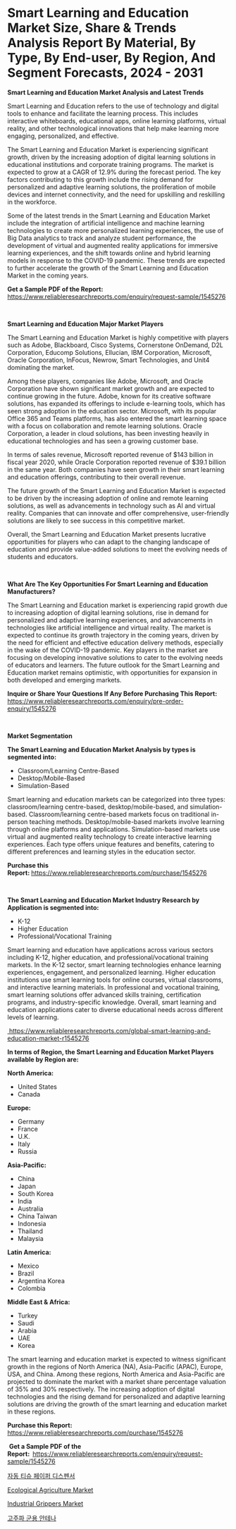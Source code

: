 <p><h1>Smart Learning and Education Market Size, Share & Trends Analysis Report By Material, By Type, By End-user, By Region, And Segment Forecasts, 2024 - 2031</h1></p><p><strong>Smart Learning and Education Market Analysis and Latest Trends</strong></p>
<p><p>Smart Learning and Education refers to the use of technology and digital tools to enhance and facilitate the learning process. This includes interactive whiteboards, educational apps, online learning platforms, virtual reality, and other technological innovations that help make learning more engaging, personalized, and effective.</p><p>The Smart Learning and Education Market is experiencing significant growth, driven by the increasing adoption of digital learning solutions in educational institutions and corporate training programs. The market is expected to grow at a CAGR of 12.9% during the forecast period. The key factors contributing to this growth include the rising demand for personalized and adaptive learning solutions, the proliferation of mobile devices and internet connectivity, and the need for upskilling and reskilling in the workforce.</p><p>Some of the latest trends in the Smart Learning and Education Market include the integration of artificial intelligence and machine learning technologies to create more personalized learning experiences, the use of Big Data analytics to track and analyze student performance, the development of virtual and augmented reality applications for immersive learning experiences, and the shift towards online and hybrid learning models in response to the COVID-19 pandemic. These trends are expected to further accelerate the growth of the Smart Learning and Education Market in the coming years.</p></p>
<p><strong>Get a Sample PDF of the Report:&nbsp;</strong> <a href="https://www.reliableresearchreports.com/enquiry/request-sample/1545276">https://www.reliableresearchreports.com/enquiry/request-sample/1545276</a></p>
<p>&nbsp;</p>
<p><strong>Smart Learning and Education Major Market Players</strong></p>
<p><p>The Smart Learning and Education Market is highly competitive with players such as Adobe, Blackboard, Cisco Systems, Cornerstone OnDemand, D2L Corporation, Educomp Solutions, Ellucian, IBM Corporation, Microsoft, Oracle Corporation, InFocus, Newrow, Smart Technologies, and Unit4 dominating the market. </p><p>Among these players, companies like Adobe, Microsoft, and Oracle Corporation have shown significant market growth and are expected to continue growing in the future. Adobe, known for its creative software solutions, has expanded its offerings to include e-learning tools, which has seen strong adoption in the education sector. Microsoft, with its popular Office 365 and Teams platforms, has also entered the smart learning space with a focus on collaboration and remote learning solutions. Oracle Corporation, a leader in cloud solutions, has been investing heavily in educational technologies and has seen a growing customer base.</p><p>In terms of sales revenue, Microsoft reported revenue of $143 billion in fiscal year 2020, while Oracle Corporation reported revenue of $39.1 billion in the same year. Both companies have seen growth in their smart learning and education offerings, contributing to their overall revenue.</p><p>The future growth of the Smart Learning and Education Market is expected to be driven by the increasing adoption of online and remote learning solutions, as well as advancements in technology such as AI and virtual reality. Companies that can innovate and offer comprehensive, user-friendly solutions are likely to see success in this competitive market. </p><p>Overall, the Smart Learning and Education Market presents lucrative opportunities for players who can adapt to the changing landscape of education and provide value-added solutions to meet the evolving needs of students and educators.</p></p>
<p>&nbsp;</p>
<p><strong>What Are The Key Opportunities For Smart Learning and Education Manufacturers?</strong></p>
<p><p>The Smart Learning and Education market is experiencing rapid growth due to increasing adoption of digital learning solutions, rise in demand for personalized and adaptive learning experiences, and advancements in technologies like artificial intelligence and virtual reality. The market is expected to continue its growth trajectory in the coming years, driven by the need for efficient and effective education delivery methods, especially in the wake of the COVID-19 pandemic. Key players in the market are focusing on developing innovative solutions to cater to the evolving needs of educators and learners. The future outlook for the Smart Learning and Education market remains optimistic, with opportunities for expansion in both developed and emerging markets.</p></p>
<p><strong>Inquire or Share Your Questions If Any Before Purchasing This Report:</strong> <a href="https://www.reliableresearchreports.com/enquiry/pre-order-enquiry/1545276">https://www.reliableresearchreports.com/enquiry/pre-order-enquiry/1545276</a></p>
<p>&nbsp;</p>
<p><strong>Market Segmentation</strong></p>
<p><strong>The Smart Learning and Education Market Analysis by types is segmented into:</strong></p>
<p><ul><li>Classroom/Learning Centre-Based</li><li>Desktop/Mobile-Based</li><li>Simulation-Based</li></ul></p>
<p><p>Smart learning and education markets can be categorized into three types: classroom/learning centre-based, desktop/mobile-based, and simulation-based. Classroom/learning centre-based markets focus on traditional in-person teaching methods. Desktop/mobile-based markets involve learning through online platforms and applications. Simulation-based markets use virtual and augmented reality technology to create interactive learning experiences. Each type offers unique features and benefits, catering to different preferences and learning styles in the education sector.</p></p>
<p><strong>Purchase this Report:&nbsp;</strong><a href="https://www.reliableresearchreports.com/purchase/1545276">https://www.reliableresearchreports.com/purchase/1545276</a></p>
<p>&nbsp;</p>
<p><strong>The Smart Learning and Education Market Industry Research by Application is segmented into:</strong></p>
<p><ul><li>K-12</li><li>Higher Education</li><li>Professional/Vocational Training</li></ul></p>
<p><p>Smart learning and education have applications across various sectors including K-12, higher education, and professional/vocational training markets. In the K-12 sector, smart learning technologies enhance learning experiences, engagement, and personalized learning. Higher education institutions use smart learning tools for online courses, virtual classrooms, and interactive learning materials. In professional and vocational training, smart learning solutions offer advanced skills training, certification programs, and industry-specific knowledge. Overall, smart learning and education applications cater to diverse educational needs across different levels of learning.</p></p>
<p><a href="https://www.reliableresearchreports.com/global-smart-learning-and-education-market-r1545276">&nbsp;https://www.reliableresearchreports.com/global-smart-learning-and-education-market-r1545276</a></p>
<p><strong>In terms of Region, the Smart Learning and Education Market Players available by Region are:</strong></p>
<p>
    <p> <strong> North America: </strong>
        <ul>
            <li>United States</li>
            <li>Canada</li>
        </ul>
        </p> 
    <p> <strong> Europe: </strong>
        <ul>
            <li>Germany</li>
            <li>France</li>
            <li>U.K.</li>
            <li>Italy</li>
            <li>Russia</li>
        </ul>
        </p> 
    <p> <strong> Asia-Pacific: </strong>
        <ul>
            <li>China</li>
            <li>Japan</li>
            <li>South Korea</li>
            <li>India</li>
            <li>Australia</li>
            <li>China Taiwan</li>
            <li>Indonesia</li>
            <li>Thailand</li>
            <li>Malaysia</li>
        </ul>
        </p> 
    <p> <strong> Latin America: </strong>
        <ul>
            <li>Mexico</li>
            <li>Brazil</li>
            <li>Argentina Korea</li>
            <li>Colombia</li>
        </ul>
        </p> 
    <p> <strong> Middle East & Africa: </strong>
        <ul>
            <li>Turkey</li>
            <li>Saudi</li>
            <li>Arabia</li>
            <li>UAE</li>
            <li>Korea</li>
        </ul>
    </p>
    </p>
<p><p>The smart learning and education market is expected to witness significant growth in the regions of North America (NA), Asia-Pacific (APAC), Europe, USA, and China. Among these regions, North America and Asia-Pacific are projected to dominate the market with a market share percentage valuation of 35% and 30% respectively. The increasing adoption of digital technologies and the rising demand for personalized and adaptive learning solutions are driving the growth of the smart learning and education market in these regions.</p></p>
<p><strong>Purchase this Report: </strong><a href="https://www.reliableresearchreports.com/purchase/1545276">https://www.reliableresearchreports.com/purchase/1545276</a></p>
<p>&nbsp;<strong>Get a Sample PDF of the Report:&nbsp;&nbsp;</strong><a href="https://www.reliableresearchreports.com/enquiry/request-sample/1545276">https://www.reliableresearchreports.com/enquiry/request-sample/1545276</a></p>
<p><strong></strong></p>
<p><p><a href="https://github.com/OwenHamiytll568745/Market-Research-Report-List-1/blob/main/742358461286.md">자동 티슈 페이퍼 디스펜서</a></p><p><a href="https://www.linkedin.com/pulse/ecological-agriculturenbspmarket-focuses-market-share-size-3thde?trackingId=HlNtRFZtuBFL89x3rqCrsg%3D%3D">Ecological Agriculture Market</a></p><p><a href="https://www.linkedin.com/pulse/industrial-grippers-market-share-evolution-growth-trends-2024-ql8ge?trackingId=%2BIBWc3pHhcb9AUwiyxCmJQ%3D%3D">Industrial Grippers Market</a></p><p><a href="https://github.com/brendon65677/Market-Research-Report-List-1/blob/main/310847861287.md">고주파 군용 안테나</a></p></p>